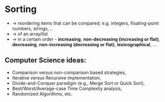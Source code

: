 
# Sorting
* -> reordering items that can be compared; e.g. integers, floating-point numbers, strings, ..
* -> of an array/list
* -> in a certain order - **increasing**, **non-decreasing (increasing or flat)**, **decreasing**, **non-increasing (decreasing or flat)**, **lexicographical**, ...

## Computer Science ideas:
* Comparison versus non-comparison based strategies,
* Iterative versus Recursive implementation,
* Divide-and-Conquer paradigm (e.g., Merge Sort or Quick Sort),
* Best/Worst/Average-case Time Complexity analysis,
* Randomized Algorithms, etc.
